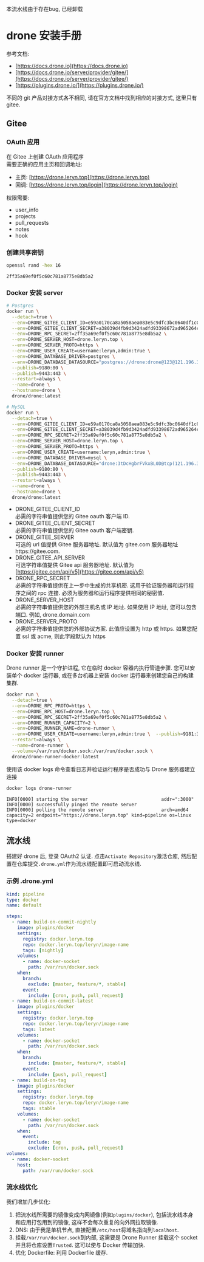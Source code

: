本流水线由于存在bug, 已经卸载
<a name="VZrAF"></a>
# drone 安装手册
参考文档:

- [https://docs.drone.io](https://docs.drone.io)
- [https://docs.drone.io/server/provider/gitee/](https://docs.drone.io/server/provider/gitee/)
- [https://plugins.drone.io/](https://plugins.drone.io/)

不同的 git 产品对接方式各不相同, 请在官方文档中找到相应的对接方式, 这里只有 gitee.
<a name="Xjfkg"></a>
## Gitee
<a name="B1r7f"></a>
### OAuth 应用
在 Gitee 上创建 OAuth 应用程序<br />需要正确的应用主页和回调地址:

- 主页: [https://drone.leryn.top](https://drone.leryn.top)
- 回调: [https://drone.leryn.top/login](https://drone.leryn.top/login)

权限需要:

- user_info
- projects
- pull_requests
- notes
- hook
<a name="x9BwG"></a>
### 创建共享密钥
```bash
openssl rand -hex 16
```
```
2ff35a69ef0f5c60c781a8775e8db5a2
```
<a name="al0Kw"></a>
### Docker 安装 server
```bash
# Postgres
docker run \
  --detach=true \
  --env=DRONE_GITEE_CLIENT_ID=e59a0170ca8a5058aea083e5c9dfc3bc0640df1c0ca2f94d5cabc9994dc21d30 \
  --env=DRONE_GITEE_CLIENT_SECRET=a38039d4fb9d3424adfd93398672ad965264c97dabd00469e4370ab7354ef890 \
  --env=DRONE_RPC_SECRET=2ff35a69ef0f5c60c781a8775e8db5a2 \
  --env=DRONE_SERVER_HOST=drone.leryn.top \
  --env=DRONE_SERVER_PROTO=https \
  --env=DRONE_USER_CREATE=username:leryn,admin:true \
  --env=DRONE_DATABASE_DRIVER=postgres \
  --env=DRONE_DATABASE_DATASOURCE="postgres://drone:drone@123@121.196.30.39:5432/drone?sslmode=disable" \
  --publish=9180:80 \
  --publish=9443:443 \
  --restart=always \
  --name=drone \
  --hostname=drone \
  drone/drone:latest

# MySQL
docker run \
  --detach=true \
  --env=DRONE_GITEE_CLIENT_ID=e59a0170ca8a5058aea083e5c9dfc3bc0640df1c0ca2f94d5cabc9994dc21d30 \
  --env=DRONE_GITEE_CLIENT_SECRET=a38039d4fb9d3424adfd93398672ad965264c97dabd00469e4370ab7354ef890 \
  --env=DRONE_RPC_SECRET=2ff35a69ef0f5c60c781a8775e8db5a2 \
  --env=DRONE_SERVER_HOST=drone.leryn.top \
  --env=DRONE_SERVER_PROTO=https \
  --env=DRONE_USER_CREATE=username:leryn,admin:true \
  --env=DRONE_DATABASE_DRIVER=mysql \
  --env=DRONE_DATABASE_DATASOURCE="drone:3tDcHgbrFVkxBL0D@tcp(121.196.30.39:3306)/drone?parseTime=true" \
  --publish=9180:80 \
  --publish=9443:443 \
  --restart=always \
  --name=drone \
  --hostname=drone \
  drone/drone:latest
```

- DRONE_GITEE_CLIENT_ID<br />必需的字符串值提供您的 Gitee oauth 客户端 ID.
- DRONE_GITEE_CLIENT_SECRET<br />必需的字符串值提供您的 Gitee oauth 客户端密钥.
- DRONE_GITEE_SERVER<br />可选的 url 值提供 Gitee 服务器地址. 默认值为 gitee.com 服务器地址https://gitee.com.
- DRONE_GITEE_API_SERVER<br />可选字符串值提供 Gitee api 服务器地址. 默认值为 [https://gitee.com/api/v5](https://gitee.com/api/v5)
- DRONE_RPC_SECRET<br />必需的字符串值提供在上一步中生成的共享机密. 这用于验证服务器和运行程序之间的 rpc 连接. 必须为服务器和运行程序提供相同的秘密值.
- DRONE_SERVER_HOST<br />必需的字符串值提供您的外部主机名或 IP 地址. 如果使用 IP 地址, 您可以包含端口. 例如, drone.domain.com
- DRONE_SERVER_PROTO<br />必需的字符串值提供您的外部协议方案. 此值应设置为 http 或 https. 如果您配置 ssl 或 acme, 则此字段默认为 https
<a name="h6CTV"></a>
### Docker 安装 runner
Drone runner 是一个守护进程, 它在临时 docker 容器内执行管道步骤. 您可以安装单个 docker 运行器, 或在多台机器上安装 docker 运行器来创建您自己的构建集群.
```bash
docker run \
  --detach=true \
  --env=DRONE_RPC_PROTO=https \
  --env=DRONE_RPC_HOST=drone.leryn.top \
  --env=DRONE_RPC_SECRET=2ff35a69ef0f5c60c781a8775e8db5a2 \
  --env=DRONE_RUNNER_CAPACITY=2 \
  --env=DRONE_RUNNER_NAME=drone-runner \
  --env=DRONE_USER_CREATE=username:leryn,admin:true \  --publish=9181:3000 \
  --restart=always \
  --name=drone-runner \
  --volume=/var/run/docker.sock:/var/run/docker.sock \
  drone/drone-runner-docker:latest
```
使用该 docker logs 命令查看日志并验证运行程序是否成功与 Drone 服务器建立连接
```bash
docker logs drone-runner
```
```
INFO[0000] starting the server                           addr=":3000"
INFO[0000] successfully pinged the remote server
INFO[0000] polling the remote server                     arch=amd64 capacity=2 endpoint="https://drone.leryn.top" kind=pipeline os=linux type=docker
```
<a name="nAvQD"></a>
## 流水线
搭建好 drone 后, 登录 OAuth2 认证. 点击`Activate Repository`激活仓库, 然后配置在仓库提交`.drone.yml`作为流水线配置即可启动流水线.
<a name="r0wwi"></a>
### 示例 .drone.yml
```yaml
kind: pipeline
type: docker
name: default

steps:
  - name: build-on-commit-nightly
    image: plugins/docker
    settings:
      registry: docker.leryn.top
      repo: docker.leryn.top/leryn/image-name
      tags: [nightly]
    volumes:
      - name: docker-socket
        path: /var/run/docker.sock
    when:
      branch:
        exclude: [master, feature/*, stable]
      event:
        include: [cron, push, pull_request]
  - name: build-on-commit-latest
    image: plugins/docker
    settings:
      registry: docker.leryn.top
      repo: docker.leryn.top/leryn/image-name
      tags: latest
    volumes:
      - name: docker-socket
        path: /var/run/docker.sock
    when:
      branch:
        include: [master, feature/*, stable]
      event:
        include: [push, pull_request]
  - name: build-on-tag
    image: plugins/docker
    settings:
      registry: docker.leryn.top
      repo: docker.leryn.top/leryn/image-name
      tags: stable
    volumes:
      - name: docker-socket
        path: /var/run/docker.sock
    when:
      event:
        include: tag
        exclude: [cron, push, pull_request]
volumes:
  - name: docker-socket
    host:
      path: /var/run/docker.sock
```
<a name="dzosl"></a>
### 流水线优化
我们增加几步优化:

1. 把流水线所需要的镜像变成内网镜像(例如`plugins/docker`), 包括流水线本身和应用打包用到的镜像, 这样不会每次重复的向外网拉取镜像.
1. DNS: 由于我是单机节点, 直接配置`/etc/host`将域名指向到`localhost`.
1. 挂载`/var/run/docker.sock`到内部, 这需要是 Drone Runner 挂载这个 socket 并且将仓库设置`Trusted`. 这可以使与 Docker 传输加快.
1. 优化 Dockerfile: 利用 Dockerfile 缓存.
